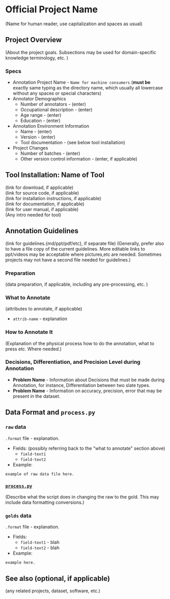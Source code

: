 # Official Project Name 
(Name for human reader, use capitalization and spaces as usual)

## Project Overview
(About the project goals. Subsections may be used for domain-specific knowledge terminology, etc. )

### Specs
* Annotation Project Name - `Name for machine consumers` (**must be** exactly same typing as the directory name, which usually all lowercase without any spaces or special characters)
* Annotator Demographics
    * Number of annotators - (enter)
    * Occupational description - (enter)
    * Age range - (enter)
    * Education - (enter)
* Annotation Environment Information
    * Name - (enter)
    * Version - (enter)
    * Tool documentation - (see below tool installation)
* Project Changes
    * Number of batches - (enter)
    * Other version control information - (enter, if applicable)

## Tool Installation: Name of Tool
(link for download, if applicable)  
(link for source code, if applicable)  
(link for installation instructions, if applicable)  
(link for documentation, if applicable)  
(link for user manual, if applicable)  
(Any intro needed for tool)  
  
## Annotation Guidelines
(link for guidelines.{md/ppt/pdf/etc}, if separate file)
(Generally, prefer also to have a file copy of the current guidelines. More editable links to ppt/videos may be acceptable where pictures,etc are needed. Sometimes projects may not have a second file needed for guidelines.)

### Preparation
(data preparation, if applicable, including any pre-processing, etc. )

### What to Annotate
(attributes to annotate, if applicable)
* `attrib-name` - explanation

### How to Annotate It
(Explanation of the physical process how to do the annotation, what to press etc. Where needed.)

### Decisions, Differentiation, and Precision Level during Annotation
* **Problem  Name** - Information about Decisions that must be made during Annotation, for instance, Differentiation between two slate types. 
* **Problem  Name** - Information on accuracy, precision, error that may be present in the dataset.

## Data Format and `process.py`

### `raw` data
`.format` file - explanation.
* Fields: (possibly referring back to the "what to annotate" section above)
    * `field-text1`
    * `field-text2`
* Example:
```
example of raw data file here. 
```

### [`process.py`](process.py)
(Describe what the script does in changing the raw to the gold. This may include data formatting conversions.)

### `golds` data
`.format` file - explanation.  
* Fields:
    * `field-text1` - blah
    * `field-text2` - blah
* Example:
```
example here. 
```

## See also (optional, if applicable)
(any related projects, dataset, software, etc.)
